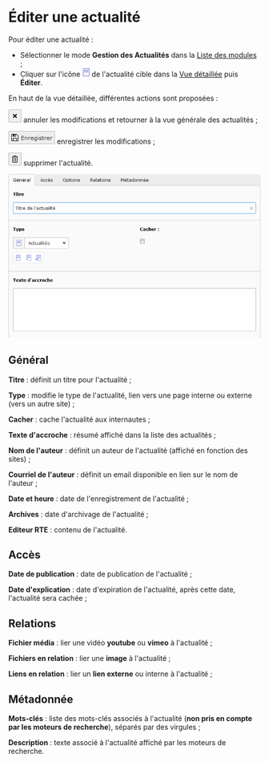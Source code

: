 # Éditer une actualité

Pour éditer une actualité :

* Sélectionner le mode **Gestion des Actualités** dans la [Liste des modules](../introduction/se-reperer-dans-le-backend.md) ;
* Cliquer sur l'icône ![](../.gitbook/assets/icone_actu.png) de l'actualité cible dans la [Vue détaillée](../introduction/se-reperer-dans-le-backend.md) puis **Éditer**.

En haut de la vue détaillée, différentes actions sont proposées :

![](../.gitbook/assets/btn_page_cancel.png-1.png) annuler les modifications et retourner à la vue générale des actualités ;

![](../.gitbook/assets/btn_page_save.png) enregistrer les modifications ;

![](../.gitbook/assets/btn_page_remove.png) supprimer l'actualité.

![](../.gitbook/assets/add_actu_detail.png)

## Général

**Titre** : définit un titre pour l'actualité ;

**Type** : modifie le type de l'actualité, lien vers une page interne ou externe \(vers un autre site\) ;

**Cacher** : cache l'actualité aux internautes ;

**Texte d'accroche** : résumé affiché dans la liste des actualités ;

**Nom de l'auteur** : définit un auteur de l'actualité \(affiché en fonction des sites\) ;

**Courriel de l'auteur** : définit un email disponible en lien sur le nom de l'auteur ;

**Date et heure** : date de l'enregistrement de l'actualité ;

**Archives** : date d'archivage de l'actualité ;

**Editeur RTE** : contenu de l'actualité.

## Accès

**Date de publication** : date de publication de l'actualité ;

**Date d'explication** : date d'expiration de l'actualité, après cette date, l'actualité sera cachée ;

## Relations

**Fichier média** : lier une vidéo **youtube** ou **vimeo** à l'actualité ;

**Fichiers en relation** : lier une **image** à l'actualité ;

**Liens en relation** : lier un **lien externe** ou interne à l'actualité ;

## Métadonnée

**Mots-clés** : liste des mots-clés associés à l'actualité \(**non pris en compte par les moteurs de recherche**\), séparés par des virgules ;

**Description** : texte associé à l'actualité affiché par les moteurs de recherche.

